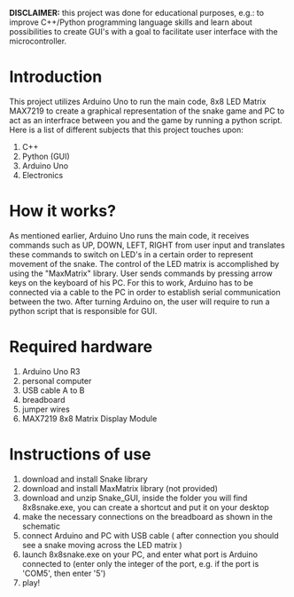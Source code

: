 **DISCLAIMER:** this project was done for educational purposes, e.g.: to improve C++/Python programming language skills and learn about possibilities to create GUI's with a goal to facilitate user interface with the microcontroller.

# Introduction
This project utilizes Arduino Uno to run the main code, 8x8 LED Matrix MAX7219 to create a graphical representation of the snake game and PC to act as an interfrace between you and the game by running a python script. Here is a list of different subjects that this project touches upon:
1. C++
2. Python (GUI)
3. Arduino Uno
4. Electronics

# How it works?
As mentioned earlier, Arduino Uno runs the main code, it receives commands such as UP, DOWN, LEFT, RIGHT from user input and translates these commands to switch on LED's in a certain order to represent movement of the snake. The control of the LED matrix is accomplished by using the "MaxMatrix" library. User sends commands by pressing arrow keys on the keyboard of his PC. For this to work, Arduino has to be connected via a cable to the PC in order to establish serial communication between the two. After turning Arduino on, the user will require to run a python script that is responsible for GUI.


# Required hardware
1. Arduino Uno R3
2. personal computer
3. USB cable A to B
4. breadboard
5. jumper wires
6. MAX7219 8x8 Matrix Display Module

# Instructions of use
1. download and install Snake library
2. download and install MaxMatrix library (not provided)
3. download and unzip Snake_GUI, inside the folder you will find 8x8snake.exe, you can create a shortcut and put it on your desktop 
4. make the necessary connections on the breadboard as shown in the schematic
5. connect Arduino and PC with USB cable ( after connection you should see a snake moving across the LED matrix )
6. launch 8x8snake.exe on your PC, and enter what port is Arduino connected to (enter only the integer of the port, e.g. if the port is 'COM5', then enter '5')
7. play!
